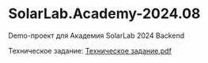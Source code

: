 # SolarLab.Academy-2024.08
Demo-проект для Академия SolarLab 2024 Backend

Техническое задание:
[Техническое задание.pdf](https://github.com/user-attachments/files/16677226/default.pdf)
